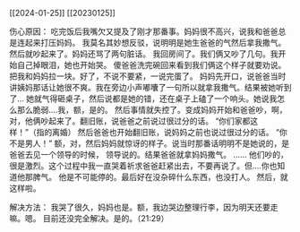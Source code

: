 [[2024-01-25]]
[[20230125]]

伤心原因：
吃完饭后我嘴欠又提及了刚才那番事。妈妈很不高兴，说我和爸爸总是连起来打压妈妈。
我莫名其妙想反驳，说明明是她生爸爸的气然后拿我撒气。然后就吵起来了。妈妈还骂了两句脏话。
我回房间了。我们俩又吵了几句。我开始自己掉眼泪，她也开始哭。
傻爸爸洗完碗回来看到我们俩这个样子就要劝说。把我和妈妈拉一块。好了，不说不要紧，一说完蛋了。
妈妈先开口，说爸爸当时讲姨妈那话让她很不爽。我在旁边小声嘟囔了一句所以就拿我撒气。结果被她听到了...
她就气得砸桌子，然后说都是她的错，还在桌子上磕了一个响头。她说我怎么那么脆弱....我，额，是的。
然后事情就失控了。变成妈妈开始和爸爸吵，啊，对，他俩吵起来了。翻旧账，说爸爸之前说过很过分的话。
“你们家都这样！”（指的离婚）
然后爸爸也开始翻旧账，说妈妈之前也说过很过分的话。
“你不是男人！”
额，对，然后妈妈就惊讶的样子。说当时那番话明明不是她说的，是爸爸去见一个领导的时候，
领导说的。结果爸爸就拿妈妈撒气。
......
他们吵的，很是激烈。这个过程中我一直哭着祈求爸爸赶紧出去，不要再说了。但....你也知道他那脾气。
他是不可能停的。最后好在没杂碎什么东西，也没打人。
然后，就这样啦。



解决方法：
我哭了很久，妈妈也是。额，我边哭边整理行李，因为明天还要走嘛。嗯。
目前还没完全解决。是的。（21:29）

